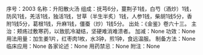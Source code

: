 序号：2003
名称：升阳散火汤
组成：抚芎6分，蔓荆子1钱，白芍（酒炒）1钱，防风1钱，羌活1钱，独活1钱，甘草（半生半炙）1钱，人参1钱，柴胡1钱5分，香附1钱5分，葛根1钱，升麻1钱，僵蚕（炒）1钱5分。
出处：《金鉴》卷六十三。
主治：颊疡过敷寒药，以致肌冷凝结，坚硬难消难溃者。
加减：None
功效：None
用法用量：加生姜1片，红枣肉1枚，水3钟，煎1钟，食远温服。
制备方法：None
临床应用：None
各家论述：None
用药禁忌：None
附注：None
